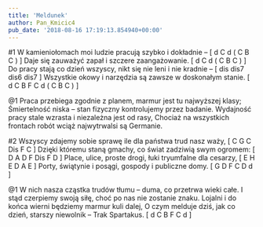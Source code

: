 ```yaml
---
title: 'Meldunek'
author: Pan_Kmicic4
pub_date: '2018-08-16 17:19:13.854940+00:00'
---
```


#1
W kamieniołomach moi ludzie pracują szybko i dokładnie – [ d C d ( C B C ) ]
Daje się zauważyć zapał i szczere zaangażowanie. [ d C d ( C B C ) ]
Do pracy stają co dzień wszyscy, nikt się nie leni i nie kradnie – [ dis dis7 dis6 dis7 ]
Wszystkie okowy i narzędzia są zawsze w doskonałym stanie. [ d C B F C d ( C B C ) ]

@1
Praca przebiega zgodnie z planem, marmur jest tu najwyższej klasy;
Śmiertelność niska – stan fizyczny kontrolujemy przez badanie.
Wydajność pracy stale wzrasta i niezależna jest od rasy,
Chociaż na wszystkich frontach robót wciąż najwytrwalsi są Germanie.

#2
Wszyscy zdajemy sobie sprawę ile dla państwa trud nasz waży, [ C G C Dis F C ]
Dzięki któremu staną gmachy, co świat zadziwią swym ogromem: [ D A D F Dis F D ]
Place, ulice, proste drogi, łuki tryumfalne dla cesarzy, [ E H E D A E ]
Porty, świątynie i posągi, gospody i publiczne domy. [ G D F C D d ]

@1
W nich nasza cząstka trudów tłumu – duma, co przetrwa wieki całe.
I stąd czerpiemy swoją siłę, choć po nas nie zostanie znaku.
Lojalni i do końca wierni będziemy marmur kuli dalej,
O czym melduje dziś, jak co dzień, starszy niewolnik – Trak Spartakus. [ d C B F C d ]